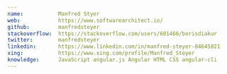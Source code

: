 ```yaml
---
name:           Manfred Styer
web:            https://www.softwarearchitect.io/
github:         manfredsteyer
stackoverflow:  https://stackoverflow.com/users/601466/borisdiakur
twitter:        manfredsteyer
linkedin:       https://www.linkedin.com/in/manfred-steyer-84645821
xing:           https://www.xing.com/profile/Manfred_Steyer
knowledge:      JavaScript angular.js Angular HTML CSS angular-cli
---
```

